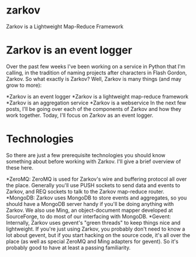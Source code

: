 zarkov
======

Zarkov is a Lightweight Map-Reduce Framework


Zarkov is an event logger
======
Over the past few weeks I've been working on a service in Python that I'm calling, in the tradition of naming projects after characters in Flash Gordon, Zarkov. So what exactly is Zarkov? Well, Zarkov is many things (and may grow to more):

*Zarkov is an event logger
*Zarkov is a lightweight map-reduce framework
*Zarkov is an aggregation service
*Zarkov is a webservice
In the next few posts, I'll be going over each of the components of Zarkov and how they work together. Today, I'll focus on Zarkov as an event logger.



Technologies
======
So there are just a few prerequisite technologies you should know something about before working with Zarkov. I'll give a brief overview of these here.

*ZeroMQ: ZeroMQ is used for Zarkov's wire and buffering protocol all over the place. Generally you'll use PUSH sockets to send data and events to Zarkov, and REQ sockets to talk to the Zarkov map-reduce router.
*MongoDB: Zarkov uses MongoDB to store events and aggregates, so you should have a MongoDB server handy if you'll be doing anything with Zarkov. We also use Ming, an object-document mapper developed at SourceForge, to do most of our interfacing with MongoDB.
*Gevent: Internally, Zarkov uses gevent's "green threads" to keep things nice and lightweight. If you're just using Zarkov, you probably don't need to know a lot about gevent, but if you start hacking on the source code, it's all over the place (as well as special ZeroMQ and Ming adapters for gevent). So it's probably good to have at least a passing familiarity.
